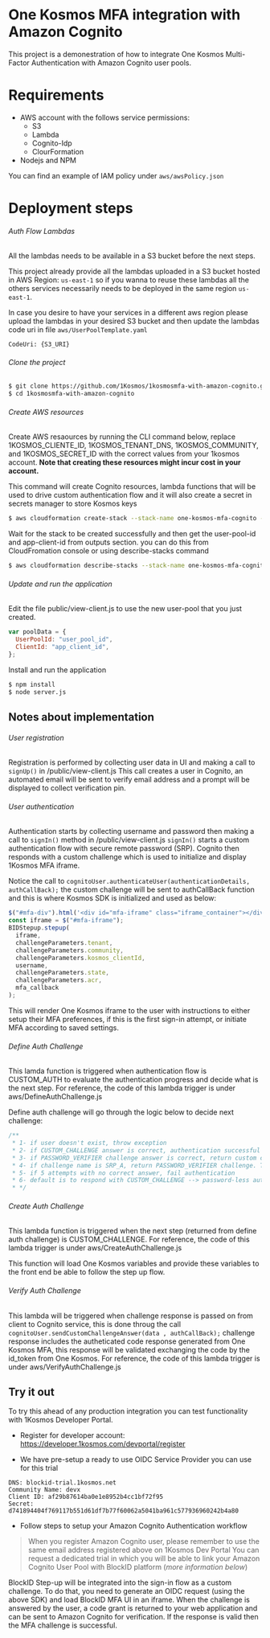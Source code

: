 # One Kosmos MFA integration with Amazon Cognito

This project is a demonestration of how to integrate One Kosmos Multi-Factor Authentication with Amazon Cognito user pools.

# Requirements

- AWS account with the follows service permissions:
  - S3
  - Lambda
  - Cognito-Idp
  - ClourFormation
- Nodejs and NPM

You can find an example of IAM policy under `aws/awsPolicy.json`

# Deployment steps

###### Auth Flow Lambdas

All the lambdas needs to be available in a S3 bucket before the next steps.

This project already provide all the lambdas uploaded in a S3 bucket hosted in AWS Region: `us-east-1` so if you wanna to reuse these lambdas all the others services
necessarily needs to be deployed in the same region `us-east-1`.

In case you desire to have your services in a different aws region please upload the lambdas in your desired S3 bucket and then update the lambdas code uri in file `aws/UserPoolTemplate.yaml`

```
CodeUri: {S3_URI}
```

###### Clone the project

```sh
$ git clone https://github.com/1Kosmos/1kosmosmfa-with-amazon-cognito.git
$ cd 1kosmosmfa-with-amazon-cognito
```

###### Create AWS resources

Create AWS resaources by running the CLI command below, replace 1KOSMOS_CLIENTE_ID, 1KOSMOS_TENANT_DNS, 1KOSMOS_COMMUNITY, and 1KOSMOS_SECRET_ID with the correct values from your 1kosmos account. **Note that creating these resources might incur cost in your account.**

This command will create Cognito resources, lambda functions that will be used to drive custom authentication flow and it will also create a secret in secrets manager to store Kosmos keys

```sh
$ aws cloudformation create-stack --stack-name one-kosmos-mfa-cognito --template-body file://aws/UserPoolTemplate.yaml --capabilities CAPABILITY_AUTO_EXPAND CAPABILITY_IAM CAPABILITY_NAMED_IAM --parameters ParameterKey=kosmosClienteId,ParameterValue={1KOSMOS_CLIENTE_ID} ParameterKey=kosmosTenant,ParameterValue={1KOSMOS_TENANT_DNS} ParameterKey=kosmosCommunity,ParameterValue={1KOSMOS_COMMUNITY} ParameterKey=kosmosSecretId,ParameterValue={1KOSMOS_SECRET_ID}

```

Wait for the stack to be created successfully and then get the user-pool-id and app-client-id from outputs section. you can do this from CloudFromation console or using describe-stacks command

```sh
$ aws cloudformation describe-stacks --stack-name one-kosmos-mfa-cognito
```

###### Update and run the application

Edit the file public/view-client.js to use the new user-pool that you just created.

```javascript
var poolData = {
  UserPoolId: "user_pool_id",
  ClientId: "app_client_id",
};
```

Install and run the application

```sh
$ npm install
$ node server.js
```

## Notes about implementation

###### User registration

Registration is performed by collecting user data in UI and making a call to `signUp()` in /public/view-client.js
This call creates a user in Cognito, an automated email will be sent to verify email address and a prompt will be displayed to collect verification pin.

###### User authentication

Authentication starts by collecting username and password then making a call to `signIn()` method in /public/view-client.js
`signIn()` starts a custom authentication flow with secure remote password (SRP). Cognito then responds with a custom challenge which is used to initialize and display 1Kosmos MFA iframe.

Notice the call to `cognitoUser.authenticateUser(authenticationDetails, authCallBack);` the custom challenge will be sent to authCallBack function and this is where Kosmos SDK is initialized and used as below:

```javascript
$("#mfa-div").html('<div id="mfa-iframe" class="iframe_container"></div>');
const iframe = $("#mfa-iframe");
BIDStepup.stepup(
  iframe,
  challengeParameters.tenant,
  challengeParameters.community,
  challengeParameters.kosmos_clientId,
  username,
  challengeParameters.state,
  challengeParameters.acr,
  mfa_callback
);
```

This will render One Kosmos iframe to the user with instructions to either setup their MFA preferences, if this is the first sign-in attempt, or initiate MFA according to saved settings.

###### Define Auth Challenge

This lamda function is triggered when authentication flow is CUSTOM_AUTH to evaluate the authentication progress and decide what is the next step. For reference, the code of this lambda trigger is under aws/DefineAuthChallenge.js

Define auth challenge will go through the logic below to decide next challenge:

```javascript
/**
 * 1- if user doesn't exist, throw exception
 * 2- if CUSTOM_CHALLENGE answer is correct, authentication successful
 * 3- if PASSWORD_VERIFIER challenge answer is correct, return custom challenge. This is usually the 2nd step in SRP authentication
 * 4- if challenge name is SRP_A, return PASSWORD_VERIFIER challenge. This is usually the first step in SRP authentication
 * 5- if 5 attempts with no correct answer, fail authentication
 * 6- default is to respond with CUSTOM_CHALLENGE --> password-less authentication
 * */
```

###### Create Auth Challenge

This lambda function is triggered when the next step (returned from define auth challenge) is CUSTOM_CHALLENGE. For reference, the code of this lambda trigger is under aws/CreateAuthChallenge.js

This function will load One Kosmos variables and provide these variables to the front end be able to follow the step up flow.

###### Verify Auth Challenge

This lambda will be triggered when challenge response is passed on from client to Cognito service, this is done throug the call `cognitoUser.sendCustomChallengeAnswer(data , authCallBack);`
challenge response includes the autheticated code response generated from One Kosmos MFA, this response will be validated exchanging the code by the id_token from One Kosmos. For reference, the code of this lambda trigger is under aws/VerifyAuthChallenge.js

## Try it out
To try this ahead of any production integration you can test functionality with 1Kosmos Developer Portal.
- Register for developer account: https://developer.1kosmos.com/devportal/register

- We have pre-setup a ready to use OIDC Service Provider you can use for this trial
```
DNS: blockid-trial.1kosmos.net
Community Name: devx
Client ID: af29b87614ba0e1e8952b4cc1bf72f95
Secret: d741894404f769117b551d61df7b77f60062a5041ba961c577936960242b4a80
```
- Follow steps to setup your Amazon Cognito Authentication workflow

> When you register Amazon Cognito user, please remember to use the same email address registered above on 1Kosmos Dev Portal
> You can request a dedicated trial in which you will be able to link your Amazon Cognito User Pool with BlockID platform (<i>more information below</i>)

BlockID Step-up will be integrated into the sign-in flow as a custom challenge. 
To do that, you need to generate an OIDC request (using the above SDK) and load BlockID MFA UI in an iframe. When the challenge is answered by the user, a code grant is returned to your web application and can be sent to Amazon Cognito for verification. 
If the response is valid then the MFA challenge is successful.



